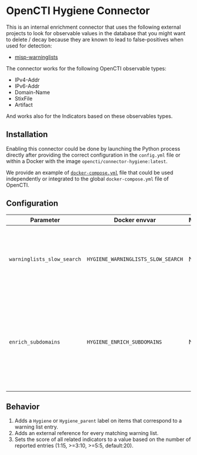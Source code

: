 # OpenCTI Hygiene Connector

This is an internal enrichment connector that uses the following external
projects to look for observable values in the database that you might want to
delete / decay because they are known to lead to false-positives when used for
detection:

* [misp-warninglists](https://github.com/MISP/misp-warninglists)

The connector works for the following OpenCTI observable types:

* IPv4-Addr
* IPv6-Addr
* Domain-Name
* StixFile
* Artifact

And works also for the Indicators based on these observables types.

## Installation

Enabling this connector could be done by launching the Python process directly
after providing the correct configuration in the `config.yml` file or within a
Docker with the image `opencti/connector-hygiene:latest`.

We provide an example of [`docker-compose.yml`](docker-compose.yml) file that
could be used independently or integrated to the global `docker-compose.yml`
file of OpenCTI.

## Configuration

| Parameter            	     | Docker envvar                      | Mandatory | Description                                                                                                                                                                 |
|----------------------------|------------------------------------|-----------|-----------------------------------------------------------------------------------------------------------------------------------------------------------------------------|
| `warninglists_slow_search` | `HYGIENE_WARNINGLISTS_SLOW_SEARCH` | No        | Enable slow search mode for the warning lists. If true, uses the most appropriate search method. Can be slower. Default: exact match.                                       |
| `enrich_subdomains`        | `HYGIENE_ENRICH_SUBDOMAINS`        | No        | Enable enrichment of sub-domains, This option will add "hygiene_parent" label and ext refs of the parent domain to the subdomain, if sub-domain is not found but parent is. |

## Behavior

1. Adds a `Hygiene` or `Hygiene_parent` label on items that correspond to a warning list entry.
2. Adds an external reference for every matching warning list.
3. Sets the score of all related indicators to a value based on the number of
   reported entries (1:15, >=3:10, >=5:5, default:20).
